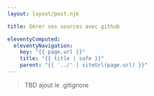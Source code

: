 ```yaml
---
layout: layout/post.njk

title: Gérer ses sources avec github

eleventyComputed:
  eleventyNavigation:
    key: "{{ page.url }}"
    title: "{{ title | safe }}"
    parent: "{{ '../' | siteUrl(page.url) }}"
---
```





> TBD ajout le .gitignore